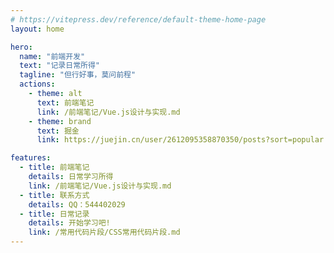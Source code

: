 ```yaml
---
# https://vitepress.dev/reference/default-theme-home-page
layout: home

hero:
  name: "前端开发"
  text: "记录日常所得"
  tagline: "但行好事，莫问前程"
  actions:
    - theme: alt
      text: 前端笔记
      link: /前端笔记/Vue.js设计与实现.md
    - theme: brand
      text: 掘金
      link: https://juejin.cn/user/2612095358870350/posts?sort=popular

features:
  - title: 前端笔记
    details: 日常学习所得
    link: /前端笔记/Vue.js设计与实现.md
  - title: 联系方式
    details: QQ：544402029
  - title: 日常记录
    details: 开始学习吧!
    link: /常用代码片段/CSS常用代码片段.md
---
```


